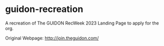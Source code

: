 # guidon-recreation

A recreation of The GUIDON RecWeek 2023 Landing Page to apply for the org.

Original Webpage: http://join.theguidon.com/

